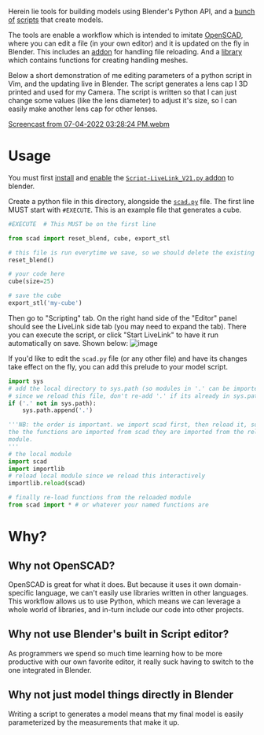 Herein lie tools for building models using Blender's Python API, and a [bunch](lens-cap.py) [of](draintray.py) [scripts](change-sorter.py) that create models.

The tools are enable a workflow which is intended to imitate [OpenSCAD](https://openscad.org/), where you can edit a file (in your own editor) and it is updated on the fly in Blender. This includes an [addon](Script-LiveLink_V21.py) for handling file reloading. And a [library](scad.py) which contains functions for creating handling meshes.

Below a short demonstration of me editing parameters of a python script in Vim, and the updating live in Blender.
The script generates a lens cap I 3D printed and used for my Camera.
The script is written so that I can just change some values (like the lens diameter) to adjust it's size,
so I can easily make another lens cap for other lenses.

[Screencast from 07-04-2022 03:28:24 PM.webm](https://user-images.githubusercontent.com/598099/177213774-7a372178-d986-40f3-b508-a27124327318.webm)

# Usage

You must first [install](https://docs.blender.org/manual/en/latest/editors/preferences/addons.html#installing-add-ons) and [enable](https://docs.blender.org/manual/en/latest/editors/preferences/addons.html#enabling-disabling-add-ons) the [`Script-LiveLink_V21.py` addon](Script-LiveLink_V21.py) to blender.

Create a python file in this directory, alongside the [`scad.py`](scad.py) file. The first line MUST start with `#EXECUTE`. This is an example file that generates a cube.

```python
#EXECUTE  # This MUST be on the first line

from scad import reset_blend, cube, export_stl

# this file is run everytime we save, so we should delete the existing objects each time
reset_blend()

# your code here
cube(size=25)

# save the cube
export_stl('my-cube')
```


Then go to "Scripting" tab. On the right hand side of the "Editor" panel should see the LiveLink side tab (you may need to expand the tab). There you can execute the script, or click "Start LiveLink" to have it run automatically on save. Shown below:
![image](https://user-images.githubusercontent.com/598099/177218836-20391fe6-a1c9-4ba8-8bfc-d7e6adf0afa6.png)

If you'd like to edit the `scad.py` file (or any other file) and have its changes take effect on the fly, you can add this prelude to your model script.
```python
import sys
# add the local directory to sys.path (so modules in '.' can be imported
# since we reload this file, don't re-add '.' if its already in sys.path
if ('.' not in sys.path):
    sys.path.append('.')

'''NB: the order is important. we import scad first, then reload it, so when
the the functions are imported from scad they are imported from the reloaded
module.
'''
# the local module
import scad
import importlib
# reload local module since we reload this interactively
importlib.reload(scad)

# finally re-load functions from the reloaded module
from scad import * # or whatever your named functions are
```

# Why?

## Why not OpenSCAD?
OpenSCAD is great for what it does. But because it uses it own domain-specific language, we can't easily use libraries  written in other languages. This workflow allows us to use Python, which means we can leverage a whole world of libraries, and in-turn include our code into other projects.

## Why not use Blender's built in Script editor?
As programmers we spend so much time learning how to be more productive with our own favorite editor, it really suck having to switch to the one integrated in Blender.

## Why not just model things directly in Blender

Writing a script to generates a model means that my final model is easily parameterized by the measurements that make it up. 
